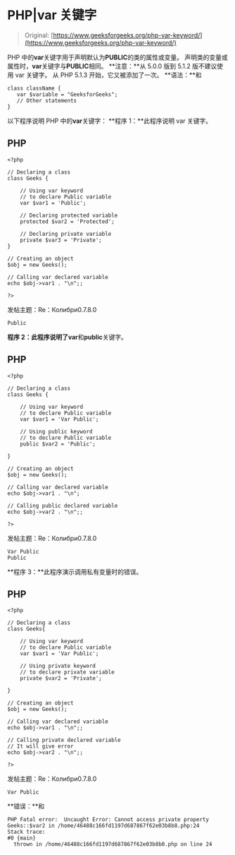 # PHP|var 关键字

> Original: [https://www.geeksforgeeks.org/php-var-keyword/](https://www.geeksforgeeks.org/php-var-keyword/)

PHP 中的**var**关键字用于声明默认为**PUBLIC**的类的属性或变量。 声明类的变量或属性时，**var**关键字与**PUBLIC**相同。
**注意：**从 5.0.0 版到 5.1.2 版不建议使用 var 关键字。 从 PHP 5.1.3 开始，它又被添加了一次。
**语法：**和

```
class className {
   var $variable = "GeeksforGeeks";
   // Other statements
}
```

以下程序说明 PHP 中的**var**关键字：
**程序 1：**此程序说明 var 关键字。

## PHP

```
<?php

// Declaring a class
class Geeks {

    // Using var keyword
    // to declare Public variable
    var $var1 = 'Public';

    // Declaring protected variable
    protected $var2 = 'Protected';

    // Declaring private variable
    private $var3 = 'Private';
}

// Creating an object
$obj = new Geeks();

// Calling var declared variable
echo $obj->var1 . "\n";;

?>
```

发帖主题：Re：Колибри0.7.8.0

```
Public
```

**程序 2：**此程序说明了**var**和**public**关键字。

## PHP

```
<?php

// Declaring a class
class Geeks {

    // Using var keyword
    // to declare Public variable
    var $var1 = 'Var Public';

    // Using public keyword
    // to declare Public variable
    public $var2 = 'Public';

}

// Creating an object
$obj = new Geeks();

// Calling var declared variable
echo $obj->var1 . "\n";

// Calling public declared variable
echo $obj->var2 . "\n";;

?>
```

发帖主题：Re：Колибри0.7.8.0

```
Var Public
Public
```

**程序 3：**此程序演示调用私有变量时的错误。

## PHP

```
<?php

// Declaring a class
class Geeks{

    // Using var keyword
    // to declare Public variable
    var $var1 = 'Var Public';

    // Using private keyword
    // to declare private variable
    private $var2 = 'Private';

}

// Creating an object
$obj = new Geeks();

// Calling var declared variable
echo $obj->var1 . "\n";;

// Calling private declared variable
// It will give error
echo $obj->var2 . "\n";;

?>
```

发帖主题：Re：Колибри0.7.8.0

```
Var Public
```

**错误：**和

```
PHP Fatal error:  Uncaught Error: Cannot access private property 
Geeks::$var2 in /home/46488c166fd1197d687867f62e03b8b8.php:24
Stack trace:
#0 {main}
  thrown in /home/46488c166fd1197d687867f62e03b8b8.php on line 24
```
